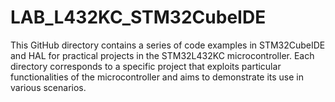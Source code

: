 # LAB_L432KC_STM32CubeIDE
This GitHub directory contains a series of code examples in STM32CubeIDE and HAL for practical projects in the STM32L432KC microcontroller. Each directory corresponds to a specific project that exploits particular functionalities of the microcontroller and aims to demonstrate its use in various scenarios.
